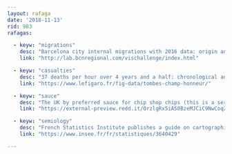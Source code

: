 ```yaml
---
layout: rafaga
date: '2018-11-13'
rid: 983
rafagas:

  - keyw: "migrations"
    desc: "Barcelona city internal migrations with 2016 data: origin and destination neighborhoods for those moving their residence"
    link: "http://lab.bcnregional.com/vischallenge/index.html"

  - keyw: "casualties"
    desc: "37 deaths per hour over 4 years and a half: chronological and geographical animation of the First World Ward deaths at the French front"
    link: "https://www.lefigaro.fr/fig-data/tombes-champ-honneur/"

  - keyw: "sauce"
    desc: "The UK by preferred sauce for chip shop chips (this is a serious topic, don't play down it) "
    link: "https://external-preview.redd.it/OrzlgRx5iA50BzeMJCiC9NwCoqZgvquUyP-zg9LCfNg.png?auto=webp&s=63252ef8ae936373ca126b4c1d18fc401b397972"

  - keyw: "semiology"
    desc: "French Statistics Institute publishes a guide on cartographic semiology (the study of the sign and their meaning) to make readable and understandable maps"
    link: "https://www.insee.fr/fr/statistiques/3640429"

---
```

